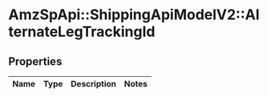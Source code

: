 # AmzSpApi::ShippingApiModelV2::AlternateLegTrackingId

## Properties
Name | Type | Description | Notes
------------ | ------------- | ------------- | -------------


